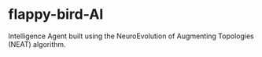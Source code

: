 # flappy-bird-AI
Intelligence Agent built using the NeuroEvolution of Augmenting Topologies (NEAT) algorithm.
